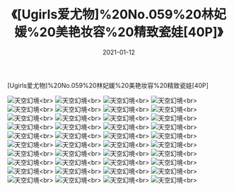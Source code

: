 ﻿---
layout: post
title: 《[Ugirls爱尤物]%20No.059%20林妃媛%20美艳妆容%20精致瓷娃[40P]》
date: 2021-01-12
img: http://photo.orgx.cf/性感/2021/[Ugirls爱尤物]%20No.059%20林妃媛%20美艳妆容%20精致瓷娃[40P]/000.jpg
tags: [美女,性感,泳衣]
---

[Ugirls爱尤物]%20No.059%20林妃媛%20美艳妆容%20精致瓷娃[40P]



![天空幻境](http://photo.orgx.cf/性感/2021/[Ugirls爱尤物]%20No.059%20林妃媛%20美艳妆容%20精致瓷娃[40P]/001.jpg''天空幻境'')<br>
![天空幻境](http://photo.orgx.cf/性感/2021/[Ugirls爱尤物]%20No.059%20林妃媛%20美艳妆容%20精致瓷娃[40P]/002.jpg''天空幻境'')<br>
![天空幻境](http://photo.orgx.cf/性感/2021/[Ugirls爱尤物]%20No.059%20林妃媛%20美艳妆容%20精致瓷娃[40P]/003.jpg''天空幻境'')<br>
![天空幻境](http://photo.orgx.cf/性感/2021/[Ugirls爱尤物]%20No.059%20林妃媛%20美艳妆容%20精致瓷娃[40P]/004.jpg''天空幻境'')<br>
![天空幻境](http://photo.orgx.cf/性感/2021/[Ugirls爱尤物]%20No.059%20林妃媛%20美艳妆容%20精致瓷娃[40P]/005.jpg''天空幻境'')<br>
![天空幻境](http://photo.orgx.cf/性感/2021/[Ugirls爱尤物]%20No.059%20林妃媛%20美艳妆容%20精致瓷娃[40P]/006.jpg''天空幻境'')<br>
![天空幻境](http://photo.orgx.cf/性感/2021/[Ugirls爱尤物]%20No.059%20林妃媛%20美艳妆容%20精致瓷娃[40P]/007.jpg''天空幻境'')<br>
![天空幻境](http://photo.orgx.cf/性感/2021/[Ugirls爱尤物]%20No.059%20林妃媛%20美艳妆容%20精致瓷娃[40P]/008.jpg''天空幻境'')<br>
![天空幻境](http://photo.orgx.cf/性感/2021/[Ugirls爱尤物]%20No.059%20林妃媛%20美艳妆容%20精致瓷娃[40P]/009.jpg''天空幻境'')<br>
![天空幻境](http://photo.orgx.cf/性感/2021/[Ugirls爱尤物]%20No.059%20林妃媛%20美艳妆容%20精致瓷娃[40P]/010.jpg''天空幻境'')<br>
![天空幻境](http://photo.orgx.cf/性感/2021/[Ugirls爱尤物]%20No.059%20林妃媛%20美艳妆容%20精致瓷娃[40P]/011.jpg''天空幻境'')<br>
![天空幻境](http://photo.orgx.cf/性感/2021/[Ugirls爱尤物]%20No.059%20林妃媛%20美艳妆容%20精致瓷娃[40P]/012.jpg''天空幻境'')<br>
![天空幻境](http://photo.orgx.cf/性感/2021/[Ugirls爱尤物]%20No.059%20林妃媛%20美艳妆容%20精致瓷娃[40P]/013.jpg''天空幻境'')<br>
![天空幻境](http://photo.orgx.cf/性感/2021/[Ugirls爱尤物]%20No.059%20林妃媛%20美艳妆容%20精致瓷娃[40P]/014.jpg''天空幻境'')<br>
![天空幻境](http://photo.orgx.cf/性感/2021/[Ugirls爱尤物]%20No.059%20林妃媛%20美艳妆容%20精致瓷娃[40P]/015.jpg''天空幻境'')<br>
![天空幻境](http://photo.orgx.cf/性感/2021/[Ugirls爱尤物]%20No.059%20林妃媛%20美艳妆容%20精致瓷娃[40P]/016.jpg''天空幻境'')<br>
![天空幻境](http://photo.orgx.cf/性感/2021/[Ugirls爱尤物]%20No.059%20林妃媛%20美艳妆容%20精致瓷娃[40P]/017.jpg''天空幻境'')<br>
![天空幻境](http://photo.orgx.cf/性感/2021/[Ugirls爱尤物]%20No.059%20林妃媛%20美艳妆容%20精致瓷娃[40P]/018.jpg''天空幻境'')<br>
![天空幻境](http://photo.orgx.cf/性感/2021/[Ugirls爱尤物]%20No.059%20林妃媛%20美艳妆容%20精致瓷娃[40P]/019.jpg''天空幻境'')<br>
![天空幻境](http://photo.orgx.cf/性感/2021/[Ugirls爱尤物]%20No.059%20林妃媛%20美艳妆容%20精致瓷娃[40P]/020.jpg''天空幻境'')<br>
![天空幻境](http://photo.orgx.cf/性感/2021/[Ugirls爱尤物]%20No.059%20林妃媛%20美艳妆容%20精致瓷娃[40P]/021.jpg''天空幻境'')<br>
![天空幻境](http://photo.orgx.cf/性感/2021/[Ugirls爱尤物]%20No.059%20林妃媛%20美艳妆容%20精致瓷娃[40P]/022.jpg''天空幻境'')<br>
![天空幻境](http://photo.orgx.cf/性感/2021/[Ugirls爱尤物]%20No.059%20林妃媛%20美艳妆容%20精致瓷娃[40P]/023.jpg''天空幻境'')<br>
![天空幻境](http://photo.orgx.cf/性感/2021/[Ugirls爱尤物]%20No.059%20林妃媛%20美艳妆容%20精致瓷娃[40P]/024.jpg''天空幻境'')<br>
![天空幻境](http://photo.orgx.cf/性感/2021/[Ugirls爱尤物]%20No.059%20林妃媛%20美艳妆容%20精致瓷娃[40P]/025.jpg''天空幻境'')<br>
![天空幻境](http://photo.orgx.cf/性感/2021/[Ugirls爱尤物]%20No.059%20林妃媛%20美艳妆容%20精致瓷娃[40P]/026.jpg''天空幻境'')<br>
![天空幻境](http://photo.orgx.cf/性感/2021/[Ugirls爱尤物]%20No.059%20林妃媛%20美艳妆容%20精致瓷娃[40P]/027.jpg''天空幻境'')<br>
![天空幻境](http://photo.orgx.cf/性感/2021/[Ugirls爱尤物]%20No.059%20林妃媛%20美艳妆容%20精致瓷娃[40P]/028.jpg''天空幻境'')<br>
![天空幻境](http://photo.orgx.cf/性感/2021/[Ugirls爱尤物]%20No.059%20林妃媛%20美艳妆容%20精致瓷娃[40P]/029.jpg''天空幻境'')<br>
![天空幻境](http://photo.orgx.cf/性感/2021/[Ugirls爱尤物]%20No.059%20林妃媛%20美艳妆容%20精致瓷娃[40P]/030.jpg''天空幻境'')<br>
![天空幻境](http://photo.orgx.cf/性感/2021/[Ugirls爱尤物]%20No.059%20林妃媛%20美艳妆容%20精致瓷娃[40P]/031.jpg''天空幻境'')<br>
![天空幻境](http://photo.orgx.cf/性感/2021/[Ugirls爱尤物]%20No.059%20林妃媛%20美艳妆容%20精致瓷娃[40P]/032.jpg''天空幻境'')<br>
![天空幻境](http://photo.orgx.cf/性感/2021/[Ugirls爱尤物]%20No.059%20林妃媛%20美艳妆容%20精致瓷娃[40P]/033.jpg''天空幻境'')<br>
![天空幻境](http://photo.orgx.cf/性感/2021/[Ugirls爱尤物]%20No.059%20林妃媛%20美艳妆容%20精致瓷娃[40P]/034.jpg''天空幻境'')<br>
![天空幻境](http://photo.orgx.cf/性感/2021/[Ugirls爱尤物]%20No.059%20林妃媛%20美艳妆容%20精致瓷娃[40P]/035.jpg''天空幻境'')<br>
![天空幻境](http://photo.orgx.cf/性感/2021/[Ugirls爱尤物]%20No.059%20林妃媛%20美艳妆容%20精致瓷娃[40P]/036.jpg''天空幻境'')<br>
![天空幻境](http://photo.orgx.cf/性感/2021/[Ugirls爱尤物]%20No.059%20林妃媛%20美艳妆容%20精致瓷娃[40P]/037.jpg''天空幻境'')<br>
![天空幻境](http://photo.orgx.cf/性感/2021/[Ugirls爱尤物]%20No.059%20林妃媛%20美艳妆容%20精致瓷娃[40P]/038.jpg''天空幻境'')<br>
![天空幻境](http://photo.orgx.cf/性感/2021/[Ugirls爱尤物]%20No.059%20林妃媛%20美艳妆容%20精致瓷娃[40P]/039.jpg''天空幻境'')<br>
![天空幻境](http://photo.orgx.cf/性感/2021/[Ugirls爱尤物]%20No.059%20林妃媛%20美艳妆容%20精致瓷娃[40P]/040.jpg''天空幻境'')<br>